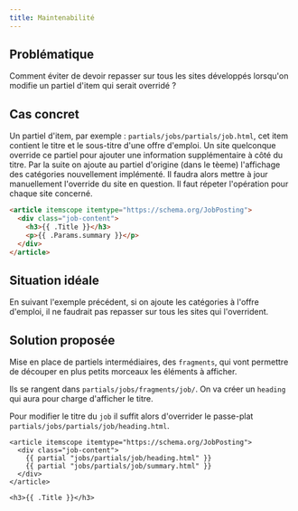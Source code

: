 ```yaml
---
title: Maintenabilité
---
```


## Problématique

Comment éviter de devoir repasser sur tous les sites développés lorsqu'on modifie un partiel d'item qui serait overridé ?

## Cas concret

Un partiel d'item, par exemple : `partials/jobs/partials/job.html`, cet item contient le titre et le sous-titre d'une offre d'emploi. Un site quelconque override ce partiel pour ajouter une information supplémentaire à côté du titre. Par la suite on ajoute au partiel d'origine (dans le tèeme) l'affichage des catégories nouvellement implémenté. Il faudra alors mettre à jour manuellement l'override du site en question. Il faut répeter l'opération pour chaque site concerné.

```html {filename="partials/jobs/partials/job.html"}
<article itemscope itemtype="https://schema.org/JobPosting">
  <div class="job-content">
    <h3>{{ .Title }}</h3>
    <p>{{ .Params.summary }}</p>
  </div>
</article>
```

## Situation idéale

En suivant l'exemple précédent, si on ajoute les catégories à l'offre d'emploi, il ne faudrait pas repasser sur tous les sites qui l'overrident.

## Solution proposée

Mise en place de partiels intermédiaires, des `fragments`, qui vont permettre de découper en plus petits morceaux les éléments à afficher.

Ils se rangent dans `partials/jobs/fragments/job/`. On va créer un `heading` qui aura pour charge d'afficher le titre. 

Pour modifier le titre du `job` il suffit alors d'overrider le passe-plat `partials/jobs/partials/job/heading.html`.

```html{filename="partials/jobs/partials/job.html"}
<article itemscope itemtype="https://schema.org/JobPosting">
  <div class="job-content">
    {{ partial "jobs/partials/job/heading.html" }}
    {{ partial "jobs/partials/job/summary.html" }}
  </div>
</article>
```

```html{filename="partials/jobs/partials/job/heading.html"}
<h3>{{ .Title }}</h3>
```
